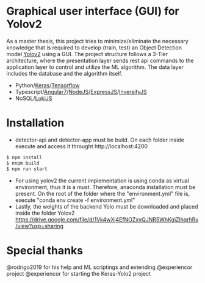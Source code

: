 # Graphical user interface (GUI) for Yolov2

As a master thesis, this project tries to minimize/eliminate the necessary knowledge that is required to develop (train, test) an Object Detection model [Yolov2](https://pjreddie.com/darknet/yolov2/) using a GUI.
The project structure follows a 3-Tier architecture, where the presentation layer sends rest api commands to the application layer to control and utilize the ML algorithm. The data layer includes the database and the algorithm itself. 
  - Python/[Keras](https://keras.io/)/[Tensorflow](https://www.tensorflow.org/)
  - Typescript/[Angular7](https://angular.io/)/[NodeJS](https://nodejs.org/en/)/[ExpressJS](https://expressjs.com/)/[InversifyJS](http://inversify.io/)
  - NoSQL/[LokiJS](http://lokijs.org/)

# Installation
- detector-api and detector-app must be build. On each folder inside execute and access it throught http://localhost:4200
```sh
$ npm install
$ nnpm build
$ npm run start
```

- For using yolov2 the current implementation is using conda as virtual environment, thus it is a must. Therefore, anaconda installation must be present. On the root of the folder where the "environment.yml" file is, execute "conda env create -f environment.yml"
- Lastly, the weights of the backend Yolo must be downloaded and placed inside the folder Yolov2
https://drive.google.com/file/d/1Vk4wXj4EfNOZxvQJNR5WhKgiZlhqrhRy/view?usp=sharing

# Special thanks 
@rodrigo2019 for his help and ML scriptings and extending @experiencor project
@experiencor for starting the Keras-Yolo2 project
